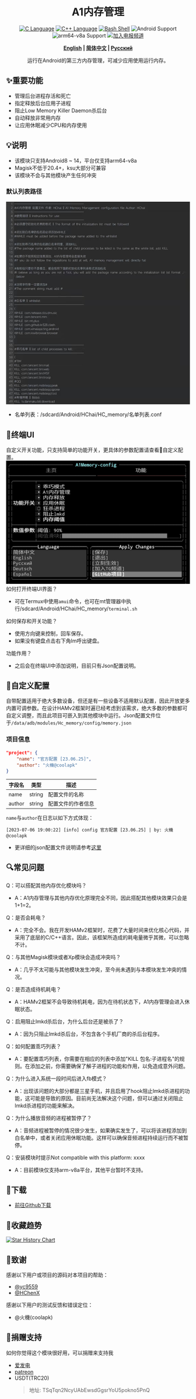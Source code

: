 <div align="center">
<h1>A1内存管理</h1>
<a href="http://cppmicroservices.org/"><img alt="C Language" src="https://img.shields.io/badge/-C-black?logo=c&style=flat-square&logoColor=ffffff"></a>
<a href="http://cppmicroservices.org/"><img alt="C++ Language" src="https://img.shields.io/badge/-C++-808080?logo=c%2B%2B&style=flat-square&logoColor=ffffff"></a>
<a href="https://www.python.org/"><img alt="Bash Shell" src="https://img.shields.io/badge/-Bash-ae9a5a?style=flat-square&logo=shell&logoColor=ffffff"></a>
<img alt="Android Support" src="https://img.shields.io/badge/Android%208~13-Support-green">
<img alt="arm64-v8a Support" src="https://img.shields.io/badge/arm64--v8a-Support-green">
<a href="https://t.me/HCha1234"><img alt="加入电报频道" src="https://img.shields.io/badge/Join%20group-Telegram-brightgreen.svg?logo=telegram"></a>
<p><b><a href="README.md">English</a> | <a href="README-zh.md">简体中文</a> | <a href="README-ru.md">Русский</a></b></p>
<p>运行在Android的第三方内存管理，可减少应用使用运行内存。</p>
</div>

## ✨重要功能
- 管理后台进程存活和死亡
- 指定释放后台应用子进程
- 阻止Low Memory Killer Daemon杀后台
- 自动释放非常用内存
- 让应用休眠减少CPU和内存使用

## 💡说明
- 该模块只支持Android8 ~ 14，平台仅支持arm64-v8a
- Magisk不低于20.4+，ksu大部分可兼容
- 该模块不会与其他模块产生任何冲突

### 默认列表路径
![列表图片](image/list.jpg)
- 名单列表：/sdcard/Android/HChai/HC_memory/名单列表.conf

## 📱终端UI
自定义开关功能，只支持简单的功能开关，更具体的参数配置请查看📝自定义配置。
![UI图片](image/ui.jpg)
如何打开终端UI界面？
- 可在Termux中使用`amui`命令，也可在mt管理器中执行/sdcard/Android/HChai/HC_memory/`terminal.sh`

如何保存和开关功能？
- 使用方向键来控制，回车保存。
- 如果没有键盘点击右下角lm呼出键盘。

功能作用？
- 之后会在终端UI中添加说明，目前只有Json配置说明。

## 📝自定义配置
自带配置适用于绝大多数设备，但还是有一些设备不适用默认配置，因此开放更多内置可调参数。在设计HAMv2框架时遍已经考虑到该需求，绝大多数的参数都可自定义调整，而且此项目可嵌入到其他模块中运行。Json配置文件位于`/data/adb/modules/Hc_memory/config/memory.json`

### 项目信息
```json
"project": {
    "name": "官方配置 [23.06.25]",
    "author": "火機@coolapk"
}
```

| 字段名 | 类型   | 描述               |
| ------ | ------ | ------------------ |
| name   | string | 配置文件的名称     |
| author | string | 配置文件的作者信息 |

`name`与`author`在日志以如下方式体现：  
```
[2023-07-06 19:00:22] [info] config 官方配置 [23.06.25] | by: 火機@coolapk
```

- 更详细的json配置文件说明请参考[这里](config/JSON-CONFIG-zh.md)

## 🔍常见问题

Q：可以搭配其他内存优化模块吗？
- A：A1内存管理与其他内存优化原理完全不同，因此搭配其他模块效果只会是1+1=2。

Q：是否会耗电？
- A：完全不会。我在开发HAMv2框架时，花费了大量时间来优化核心代码，并采用了底层的C/C++语言。因此，该框架所造成的耗电量微乎其微，可以忽略不计。

Q：与其他Magisk模块或者Xp模块会造成冲突吗？
- A：几乎不太可能与其他模块发生冲突，至今尚未遇到与本模块发生冲突的情况。

Q：是否造成待机耗电？
- A：HAMv2框架不会导致待机耗电，因为在待机状态下，A1内存管理会进入休眠状态。

Q：启用阻止lmkd杀后台，为什么后台还是被杀了？
- A：因为只阻止lmkd杀后台，不包含各个手机厂商的杀后台程序。

Q：如何配置乖巧列表？
- A：要配置乖巧列表，你需要在相应的列表中添加"KILL 包名:子进程名"的规则。在添加之前，你需要确保了解子进程的功能和作用，以免造成意外问题。

Q：为什么进入系统一段时间后进入fb模式？
- A：出现该问题的大部分都是三星手机，并且启用了hook阻止lmkd杀进程的功能，这可能是导致的原因。目前尚无法解决这个问题，但可以通过关闭阻止lmkd杀进程的功能来解决。

Q：为什么播放音频的进程被暂停了？
- A：音频进程被暂停的情况很少发生，如果确实发生了，可以将该进程添加到白名单中，或者关闭应用休眠功能。这样可以确保音频进程持续运行而不被暂停。

Q：安装模块时提示Not compatible with this platform: xxxx
- A：目前模块仅支持arm-v8a平台，其他平台暂时不支持。

## 🚀下载
- [前往Github下载](https://github.com/OneB1ank/A1Memory/releases)

## 🌟收藏趋势

<a href="https://star-history.com/#OneB1ank/A1Memory&Timeline">
  <picture>
    <source media="(prefers-color-scheme: dark)" srcset="https://api.star-history.com/svg?repos=OneB1ank/A1Memory&type=Timeline&theme=dark" />
    <source media="(prefers-color-scheme: light)" srcset="https://api.star-history.com/svg?repos=OneB1ank/A1Memory&type=Timeline" />
    <img alt="Star History Chart" src="https://api.star-history.com/svg?repos=OneB1ank/A1Memory&type=Timeline" />
  </picture>
</a>

## 🙏致谢

感谢以下用户或项目的源码对本项目的帮助：  
- [@yc9559](https://github.com/yc9559)
- [@HChenX](https://github.com/HChenX)

感谢以下用户的测试反馈和错误定位：
- @火機(coolapk)

## 🎉捐赠支持
如何你觉得这个模块很好用，可以捐赠来支持我
- [爱发电](https://afdian.net/a/HCha1)
- [patreon](https://patreon.com/A1memory)
- USDT(TRC20)
  > 地址: TSqTqn2NcyUAbEwsdGgsrYoU5pokno5PnQ
